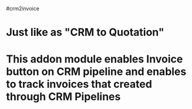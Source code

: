 #crm2invoice
# Just like as "CRM to Quotation"
# This addon module enables Invoice button on CRM pipeline and enables to track invoices that created through CRM Pipelines
